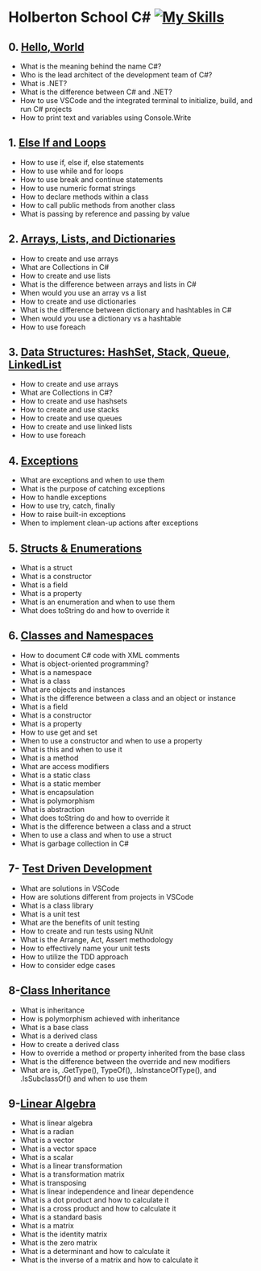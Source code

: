 # Holberton School C\# [![My Skills](https://skillicons.dev/icons?i=cs)](https://learn.microsoft.com/en-us/dotnet/csharp/)

## 0. [Hello, World](./csharp-hello_world/)

- What is the meaning behind the name C#?
- Who is the lead architect of the development team of C#?
- What is .NET?
- What is the difference between C# and .NET?
- How to use VSCode and the integrated terminal to initialize, build, and run C# projects
- How to print text and variables using Console.Write

## 1. [Else If and Loops](./csharp-ifelse_loops_methods/)

- How to use if, else if, else statements
- How to use while and for loops
- How to use break and continue statements
- How to use numeric format strings
- How to declare methods within a class
- How to call public methods from another class
- What is passing by reference and passing by value

## 2. [Arrays, Lists, and Dictionaries](./csharp-arrays_lists_dictionaries/)

- How to create and use arrays
- What are Collections in C#
- How to create and use lists
- What is the difference between arrays and lists in C#
- When would you use an array vs a list
- How to create and use dictionaries
- What is the difference between dictionary and hashtables in C#
- When would you use a dictionary vs a hashtable
- How to use foreach

## 3. [Data Structures: HashSet, Stack, Queue, LinkedList](./csharp-hashset_stack_queue_linkedlist/)

- How to create and use arrays
- What are Collections in C#?
- How to create and use hashsets
- How to create and use stacks
- How to create and use queues
- How to create and use linked lists
- How to use foreach

## 4. [Exceptions](./csharp-exceptions/)

- What are exceptions and when to use them
- What is the purpose of catching exceptions
- How to handle exceptions
- How to use try, catch, finally
- How to raise built-in exceptions
- When to implement clean-up actions after exceptions

## 5. [Structs & Enumerations](./csharp-structs_enums/)

- What is a struct
- What is a constructor
- What is a field
- What is a property
- What is an enumeration and when to use them
- What does toString do and how to override it

## 6. [Classes and Namespaces](./csharp-classes/)

- How to document C# code with XML comments
- What is object-oriented programming?
- What is a namespace
- What is a class
- What are objects and instances
- What is the difference between a class and an object or instance
- What is a field
- What is a constructor
- What is a property
- How to use get and set
- When to use a constructor and when to use a property
- What is this and when to use it
- What is a method
- What are access modifiers
- What is a static class
- What is a static member
- What is encapsulation
- What is polymorphism
- What is abstraction
- What does toString do and how to override it
- What is the difference between a class and a struct
- When to use a class and when to use a struct
- What is garbage collection in C#

## 7- [Test Driven Development](./csharp-tdd/)

- What are solutions in VSCode
- How are solutions different from projects in VSCode
- What is a class library
- What is a unit test
- What are the benefits of unit testing
- How to create and run tests using NUnit
- What is the Arrange, Act, Assert methodology
- How to effectively name your unit tests
- How to utilize the TDD approach
- How to consider edge cases

## 8-[Class Inheritance](./csharp-inheritance/)

- What is inheritance
- How is polymorphism achieved with inheritance
- What is a base class
- What is a derived class
- How to create a derived class
- How to override a method or property inherited from the base class
- What is the difference between the override and new modifiers
- What are is, .GetType(), TypeOf(), .IsInstanceOfType(), and .IsSubclassOf() and when to use them

## 9-[Linear Algebra](./csharp-linear_algebra/)

- What is linear algebra
- What is a radian
- What is a vector
- What is a vector space
- What is a scalar
- What is a linear transformation
- What is a transformation matrix
- What is transposing
- What is linear independence and linear dependence
- What is a dot product and how to calculate it
- What is a cross product and how to calculate it
- What is a standard basis
- What is a matrix
- What is the identity matrix
- What is the zero matrix
- What is a determinant and how to calculate it
- What is the inverse of a matrix and how to calculate it
